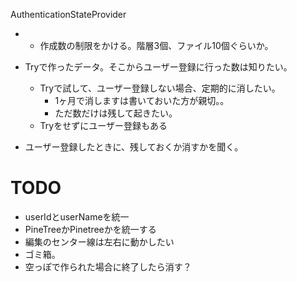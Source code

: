 AuthenticationStateProvider

- - 作成数の制限をかける。階層3個、ファイル10個ぐらいか。

- Tryで作ったデータ。そこからユーザー登録に行った数は知りたい。
  - Tryで試して、ユーザー登録しない場合、定期的に消したい。
	- 1ヶ月で消しますは書いておいた方が親切。。
	- ただ数だけは残して起きたい。
  - Tryをせずにユーザー登録もある
- ユーザー登録したときに、残しておくか消すかを聞く。

# TODO
- userIdとuserNameを統一
- PineTreeかPinetreeかを統一する
- 編集のセンター線は左右に動かしたい
- ゴミ箱。
- 空っぽで作られた場合に終了したら消す？
 